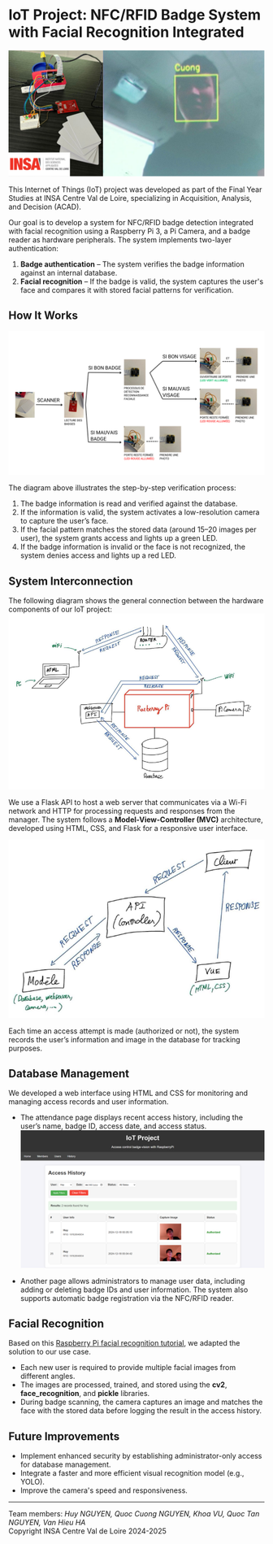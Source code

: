 # IoT Project: NFC/RFID Badge System with Facial Recognition Integrated

![img/front-img.png](img/front-img.png)

This Internet of Things (IoT) project was developed as part of the Final Year Studies at INSA Centre Val de Loire, specializing in Acquisition, Analysis, and Decision (ACAD).

Our goal is to develop a system for NFC/RFID badge detection integrated with facial recognition using a Raspberry Pi 3, a Pi Camera, and a badge reader as hardware peripherals. The system implements two-layer authentication:

1. **Badge authentication** – The system verifies the badge information against an internal database.
2. **Facial recognition** – If the badge is valid, the system captures the user's face and compares it with stored facial patterns for verification.

## How It Works

![Functionality scheme](img/schema_fonctionnement.png)

The diagram above illustrates the step-by-step verification process:

1. The badge information is read and verified against the database.
2. If the information is valid, the system activates a low-resolution camera to capture the user’s face.
3. If the facial pattern matches the stored data (around 15–20 images per user), the system grants access and lights up a green LED.
4. If the badge information is invalid or the face is not recognized, the system denies access and lights up a red LED.

## System Interconnection

The following diagram shows the general connection between the hardware components of our IoT project:  
![Overall system](img/system.png)

We use a Flask API to host a web server that communicates via a Wi-Fi network and HTTP for processing requests and responses from the manager. The system follows a **Model-View-Controller (MVC)** architecture, developed using HTML, CSS, and Flask for a responsive user interface.

![MVC view](img/MVC.png)

Each time an access attempt is made (authorized or not), the system records the user’s information and image in the database for tracking purposes.

## Database Management

We developed a web interface using HTML and CSS for monitoring and managing access records and user information.

- The attendance page displays recent access history, including the user’s name, badge ID, access date, and access status.  
  ![History control](img/gestion_histoire.png)

- Another page allows administrators to manage user data, including adding or deleting badge IDs and user information. The system also supports automatic badge registration via the NFC/RFID reader.

## Facial Recognition

Based on this [Raspberry Pi facial recognition tutorial](https://www.tomshardware.com/how-to/raspberry-pi-facial-recognition), we adapted the solution to our use case.

- Each new user is required to provide multiple facial images from different angles.
- The images are processed, trained, and stored using the **cv2**, **face_recognition**, and **pickle** libraries.
- During badge scanning, the camera captures an image and matches the face with the stored data before logging the result in the access history.

## Future Improvements

- Implement enhanced security by establishing administrator-only access for database management.
- Integrate a faster and more efficient visual recognition model (e.g., YOLO).
- Improve the camera's speed and responsiveness.

---

Team members: _Huy NGUYEN, Quoc Cuong NGUYEN, Khoa VU, Quoc Tan NGUYEN, Van Hieu HA_  
Copyright INSA Centre Val de Loire 2024-2025
